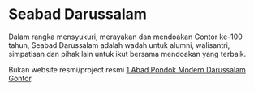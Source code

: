 # Seabad Darussalam

Dalam rangka mensyukuri, merayakan dan mendoakan Gontor ke-100 tahun, Seabad Darussalam adalah wadah untuk alumni, walisantri, simpatisan dan pihak lain untuk ikut bersama mendoakan yang terbaik.

Bukan website resmi/project resmi [1 Abad Pondok Modern Darussalam Gontor](https://www.gontor.ac.id/).
